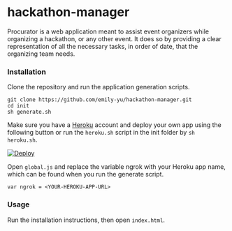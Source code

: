 # hackathon-manager
Procurator is a web application meant to assist event organizers while organizing a hackathon, or any other event. It does so by providing a clear representation of all the necessary tasks, in order of date, that the organizing team needs.

### Installation

Clone the repository and run the application generation scripts.

	git clone https://github.com/emily-yu/hackathon-manager.git
	cd init
	sh generate.sh

Make sure you have a [Heroku](https://signup.heroku.com/) account and deploy your own app using the following button or run the `heroku.sh` script in the init folder by `sh heroku.sh`.

[![Deploy](https://www.herokucdn.com/deploy/button.svg)](https://heroku.com/deploy?template=https://github.com/emily-yu/hackathon-manager)

Open `global.js` and replace the variable ngrok with your Heroku app name, which can be found when you run the generate script. 

	var ngrok = <YOUR-HEROKU-APP-URL>
	
### Usage
Run the installation instructions, then open `index.html`.

